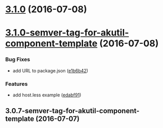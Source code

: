 <a name="3.1.0"></a>
# [3.1.0](https://bitbucket.org/atlassian/https://bitbucket.org/atlassian/atlaskit/compare/3.1.0-semver-tag-for-akutil-component-template...v3.1.0) (2016-07-08)



<a name="3.1.0-semver-tag-for-akutil-component-template"></a>
# [3.1.0-semver-tag-for-akutil-component-template](https://bitbucket.org/atlassian/https://bitbucket.org/atlassian/atlaskit/compare/3.0.7-semver-tag-for-akutil-component-template...3.1.0-semver-tag-for-akutil-component-template) (2016-07-08)


### Bug Fixes

* add URL to package.json ([e1b6b42](https://bitbucket.org/atlassian/https://bitbucket.org/atlassian/atlaskit/commits/e1b6b42))


### Features

* add host.less example ([edabf91](https://bitbucket.org/atlassian/https://bitbucket.org/atlassian/atlaskit/commits/edabf91))



<a name="3.0.7-semver-tag-for-akutil-component-template"></a>
## 3.0.7-semver-tag-for-akutil-component-template (2016-07-07)



